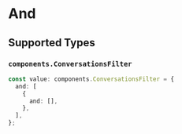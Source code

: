 # And


## Supported Types

### `components.ConversationsFilter`

```typescript
const value: components.ConversationsFilter = {
  and: [
    {
      and: [],
    },
  ],
};
```

